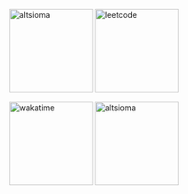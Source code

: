<p>
  <img height="150" src="https://github-readme-stats.vercel.app/api?username=altsioma&show_icons=true&locale=en&hide_title=true" alt="altsioma" />
  <img height="150" src="https://leetcard.jacoblin.cool/altsioma?theme=light" alt="leetcode"/>  
</p>
<p>
  <img height="150" src="https://github-readme-stats.vercel.app/api/wakatime?username=altsioma" alt="wakatime"/>
  <img height="150" src="https://github-readme-stats.vercel.app/api/top-langs?username=altsioma&show_icons=true&locale=en&layout=compact" alt="altsioma" />
</p>


<!--
**altsioma/altsioma** is a ✨ _special_ ✨ repository because its `README.md` (this file) appears on your GitHub profile.

Here are some ideas to get you started:

- 🔭 I’m currently working on ...
- 🌱 I’m currently learning ...
- 👯 I’m looking to collaborate on ...
- 🤔 I’m looking for help with ...
- 💬 Ask me about ...
- 📫 How to reach me: ...
- 😄 Pronouns: ...
- ⚡ Fun fact: ...
-->
